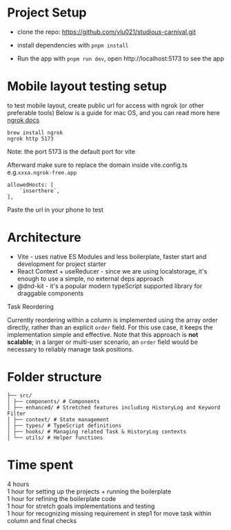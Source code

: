 # Project Setup

- clone the repo: https://github.com/ylu021/studious-carnival.git

- install dependencies with `pnpm install`

- Run the app with `pnpm run dev`, open http://localhost:5173 to see the app

# Mobile layout testing setup

to test mobile layout, create public url for access with ngrok (or other preferable tools)
Below is a guide for mac OS, and you can read more here [ngrok docs](https://ngrok.com/downloads/mac-os)

```
brew install ngrok
ngrok http 5173
```

Note: the port 5173 is the default port for vite

Afterward make sure to replace the domain inside vite.config.ts
e.g.`xxxa.ngrok-free.app`

```
allowedHosts: [
    `inserthere`,
],
```
Paste the url in your phone to test

# Architecture

- Vite - uses native ES Modules and less boilerplate, faster start and development for project starter
- React Context + useReducer - since we are using localstorage, it's enough to use a simple, no external deps approach
- @dnd-kit - it's a popular modern typeScript supported library for draggable components

Task Reordering

Currently reordering within a column is implemented using the array order directly, rather than an explicit `order` field. For this use case, it keeps the implementation simple and effective. Note that this approach is **not scalable**; in a larger or multi-user scenario, an `order` field would be necessary to reliably manage task positions.

# Folder structure
```
├── src/
│ ├── components/ # Components
│ ├── enhanced/ # Stretched features including HistoryLog and Keyword Filter
│ ├── context/ # State management
│ ├── types/ # TypeScript definitions
│ ├── hooks/ # Managing related Task & HistoryLog contexts
│ └── utils/ # Helper functions
```
# Time spent

4 hours  
1 hour for setting up the projects + running the boilerplate  
1 hour for refining the boilerplate code  
1 hour for stretch goals implementations and testing  
1 hour for recognizing missing requirement in step1 for move task within column and final checks  
